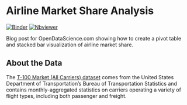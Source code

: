 # Airline Market Share Analysis  
[![Binder](https://mybinder.org/badge_logo.svg)](https://mybinder.org/v2/gh/stefmolin/airline-market-share-analysis/master)
[![Nbviewer](https://img.shields.io/badge/render-nbviewer-lightgrey?logo=jupyter)](https://nbviewer.jupyter.org/github/stefmolin/airline-market-share-analysis/blob/master/analysis.ipynb)

Blog post for OpenDataScience.com showing how to create a pivot table and stacked bar visualization of airline market share.

## About the Data
The [T-100 Market (All Carriers) dataset](https://www.transtats.bts.gov/DL_SelectFields.asp?gnoyr_VQ=FMF&QO_fu146_anzr=Nv4%20Pn44vr45) comes from the United States Department of Transportation’s Bureau of Transportation Statistics and contains monthly-aggregated statistics on carriers operating a variety of flight types, including both passenger and freight.
